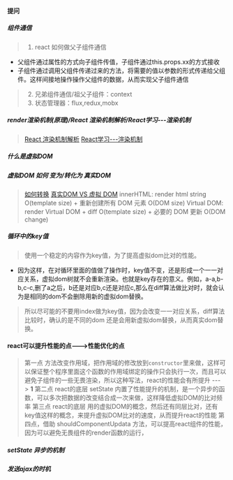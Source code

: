 #### 提问
 ##### 组件通信
 > 1. react 如何做父子组件通信
   - 父组件通过属性的方式向子组件传值，子组件通过this.props.xx的方式接收
   - 子组件通过调用父组件传递过来的方法，将需要的值以参数的形式传递给父组件。这样间接地操作操作父组件的数据，从而实现父子组件通信
 > 2. 兄弟组件通信/祖父子组件：context
 > 3. 状态管理器：flux,redux,mobx

 ##### render渲染机制(原理)/React 渲染机制解析/React学习---渲染机制
 > [React 渲染机制解析](https://imweb.io/topic/5985cc4d35d7d0a321c5eb75)
 > [React学习---渲染机制](https://www.jianshu.com/p/f13cf332199e)

##### 什么是虚拟DOM
##### 虚拟DOM 如何 变为/转化为 真实DOM
> [如何转换](https://www.cnblogs.com/zhenfei-jiang/p/9682430.html)
> [真实DOM VS 虚拟 DOM](https://www.zhihu.com/question/31809713)
> innerHTML:  render html string O(template size) + 重新创建所有 DOM 元素 O(DOM size)
> Virtual DOM: render Virtual DOM + diff O(template size) + 必要的 DOM 更新 O(DOM change)

##### 循环中的key值
> 使用一个稳定的内容作为key值，为了提高虚拟dom比对的性能。
- 因为这样，在对循环里面的值做了操作时，key值不变，还是形成一个一一对应关系，虚拟dom树就不会重新渲染。也就是key存在的意义。例如，a-a,b-b,c-c,删了a之后，b还是对应b,c还是对应c,那么在diff算法做比对时，就会认为是相同的dom不会删除用新的虚拟dom替换。
> 所以尽可能的不要用index做为key值，因为会改变一一对应关系，diff算法比较时，确认的是不同的dom 还是会用新虚拟dom替换，从而真实dom替换。

#### react可以提升性能的点--->性能优化的点
> 第一点 方法改变作用域，把作用域的修改放到`constructor`里来做，这样可以保证整个程序里面这个函数的作用域绑定的操作只会执行一次，而且可以避免子组件的一些无畏渲染，所以这种写法，react的性能会有所提升 ---> **1**
> 第二点 react的底层 setState 内置了性能提升的机制，是一个异步的函数，可以多次把数据的改变结合成一次来做，这样降低虚拟DOM的比对频率
> 第三点 react的底层 用的虚拟DOM的概念，然后还有同层比对，还有key值这样的概念，来提升虚拟DOM比对的速度，从而提升react的性能
> 第四点，借助 shouldComponentUpdata 方法，可以提高react组件的性能，因为可以避免无畏组件的render函数的运行，

##### setState 异步的机制

##### 发送ajax的时机
